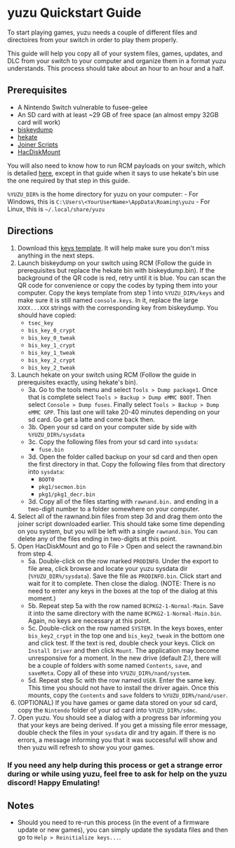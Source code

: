 # yuzu Quickstart Guide

To start playing games, yuzu needs a couple of different files and directoires from your switch in order to play them properly.

This guide will help you copy all of your system files, games, updates, and DLC from your switch to your computer and organize them in a format yuzu understands. This process should take about an hour to an hour and a half.

## Prerequisites
- A Nintendo Switch vulnerable to fusee-gelee
- An SD card with at least ~29 GB of free space (an almost empy 32GB card will work)
- [biskeydump](https://files.sshnuke.net/biskeydumpv6.zip)
- [hekate](https://github.com/CTCaer/hekate/releases/download/v3.2/hekate_ctcaer_3.2.bin)
- [Joiner Scripts](https://github.com/CTCaer/hekate/releases/download/v3.2/joiner_scripts_for_windows_linux_macos.zip)
- [HacDiskMount](https://files.sshnuke.net/HacDiskMount1055.zip)

You will also need to know how to run RCM payloads on your switch, which is detailed [here](https://gbatemp.net/threads/how-to-boot-hekate-ipl-using-ctcaers-hekate-mod.507619/), except in that guide when it says to use hekate's bin use the one required by that step in this guide.

`%YUZU_DIR%` is the home directory for yuzu on your computer:
    - For Windows, this is `C:\Users\<YourUserName>\AppData\Roaming\yuzu`
    - For Linux, this is `~/.local/share/yuzu`

## Directions
1. Download this [keys template](). It will help make sure you don't miss anything in the next steps.
2. Launch biskeydump on your switch using RCM (Follow the guide in prerequisites but replace the hekate bin with biskeydump.bin). If the background of the QR code is red, retry until it is blue. You can scan the QR code for convenience or copy the codes by typing them into your computer. Copy the keys template from step 1 into `%YUZU_DIR%/keys` and make sure it is still named `console.keys`. In it, replace the large `XXXX...XXX` strings with the corresponding key from biskeydump.
    You should have copied:
    - `tsec_key`
    - `bis_key_0_crypt`
    - `bis_key_0_tweak`
    - `bis_key_1_crypt`
    - `bis_key_1_tweak`
    - `bis_key_2_crypt`
    - `bis_key_2_tweak`
3. Launch hekate on your switch using RCM (Follow the guide in prerequisites exactly, using hekate's bin). 
    - 3a. Go to the tools menu and select `Tools > Dump package1`. Once that is complete select `Tools > Backup > Dump eMMC BOOT`. Then select `Console > Dump fuses`. Finally select `Tools > Backup > Dump eMMC GPP`. This last one will take 20-40 minutes depending on your sd card. Go get a latte and come back then.
    - 3b. Open your sd card on your computer side by side with `%YUZU_DIR%/sysdata`
    - 3c. Copy the following files from your sd card into `sysdata`:
        - `fuse.bin`
    - 3d. Open the folder called backup on your sd card and then open the first directory in that. Copy the following files from that directory into `sysdata`:
         - `BOOT0`
         - `pkg1/secmon.bin`
         - `pkg1/pkg1_decr.bin`
    - 3d. Copy all of the files starting with `rawnand.bin.` and ending in a two-digit number to a folder somewhere on your computer.
4. Select all of the rawnand.bin files from step 3d and drag them onto the joiner script downloaded earlier. This should take some time depending on you system, but you will be left with a single `rawnand.bin`. You can delete any of the files ending in two-digits at this point.
5. Open HacDiskMount and go to File > Open and select the rawnand.bin from step 4.
    - 5a. Double-click on the row marked `PRODINFO`. Under the export to file area, click browse and locate your yuzu sysdata dir (`%YUZU_DIR%/sysdata`). Save the file as `PRODINFO.bin`. Click start and wait for it to complete. Then close the dialog. (NOTE: There is no need to enter any keys in the boxes at the top of the dialog at this moment.)
    - 5b. Repeat step 5a with the row named `BCPKG2-1-Normal-Main`. Save it into the same directory with the name `BCPKG2-1-Normal-Main.bin`. Again, no keys are necessary at this point.
    - 5c. Double-click on the row named `SYSTEM`. In the keys boxes, enter `bis_key2_crypt` in the top one and `bis_key2_tweak` in the bottom one and click test. If the text is red, double check your keys. Click on `Install Driver` and then click `Mount`. The application may become unresponsive for a moment. In the new drive (default Z:), there will be a couple of folders with some named `Contents`, `save`, and `saveMeta`. Copy all of these into `%YUZU_DIR%/nand/system`.
    - 5d. Repeat step 5c with the row named `USER`. Enter the same key. This time you should not have to install the driver again. Once this mounts, copy the `Contents` and `save` folders to `%YUZU_DIR%/nand/user`.
6. (OPTIONAL) If you have games or game data stored on your sd card, copy the `Nintendo` folder of your sd card into `%YUZU_DIR%/sdmc`.
7. Open yuzu. You should see a dialog with a progress bar informing you that your keys are being derived. If you get a missing file error message, double check the files in your `sysdata` dir and try again. If there is no errors, a message informing you that it was successful will show and then yuzu will refresh to show you your games. 

### If you need any help during this process or get a strange error during or while using yuzu, feel free to ask for help on the yuzu discord! Happy Emulating!

## Notes
- Should you need to re-run this process (in the event of a firmware update or new games), you can simply update the sysdata files and then go to `Help > Reinitialize keys...`. 